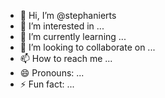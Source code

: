 - 👋 Hi, I’m @stephanierts
- 👀 I’m interested in ...
- 🌱 I’m currently learning ...
- 💞️ I’m looking to collaborate on ...
- 📫 How to reach me ...
- 😄 Pronouns: ...
- ⚡ Fun fact: ...

<!---
stephanierts/stephanierts is a ✨ special ✨ repository because its `README.md` (this file) appears on your GitHub profile.
You can click the Preview link to take a look at your changes.
--->
